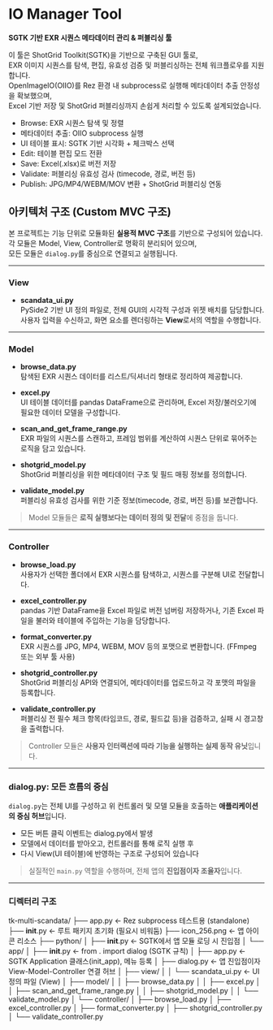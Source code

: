 

# IO Manager Tool  
**SGTK 기반 EXR 시퀀스 메타데이터 관리 & 퍼블리싱 툴**

이 툴은 ShotGrid Toolkit(SGTK)을 기반으로 구축된 GUI 툴로,  
EXR 이미지 시퀀스를 탐색, 편집, 유효성 검증 및 퍼블리싱하는 전체 워크플로우를 지원합니다.  
OpenImageIO(OIIO)를 Rez 환경 내 subprocess로 실행해 메타데이터 추출 안정성을 확보했으며,  
Excel 기반 저장 및 ShotGrid 퍼블리싱까지 손쉽게 처리할 수 있도록 설계되었습니다.


- Browse: EXR 시퀀스 탐색 및 정렬
- 메타데이터 추출: OIIO subprocess 실행
- UI 테이블 표시: SGTK 기반 시각화 + 체크박스 선택
- Edit: 테이블 편집 모드 전환
- Save: Excel(.xlsx)로 버전 저장
- Validate: 퍼블리싱 유효성 검사 (timecode, 경로, 버전 등)
- Publish: JPG/MP4/WEBM/MOV 변환 + ShotGrid 퍼블리싱 연동


## 아키텍처 구조 (Custom MVC 구조)

본 프로젝트는 기능 단위로 모듈화된 **실용적 MVC 구조**를 기반으로 구성되어 있습니다.  
각 모듈은 Model, View, Controller로 명확히 분리되어 있으며,  
모든 모듈은 `dialog.py`를 중심으로 연결되고 실행됩니다.

---
### View

- **scandata_ui.py**  
  PySide2 기반 UI 정의 파일로, 전체 GUI의 시각적 구성과 위젯 배치를 담당합니다.  
  사용자 입력을 수신하고, 화면 요소를 렌더링하는 **View**로서의 역할을 수행합니다.

---
### Model

- **browse_data.py**  
  탐색된 EXR 시퀀스 데이터를 리스트/딕셔너리 형태로 정리하여 제공합니다.

- **excel.py**  
  UI 테이블 데이터를 pandas DataFrame으로 관리하며, Excel 저장/불러오기에 필요한 데이터 모델을 구성합니다.

- **scan_and_get_frame_range.py**  
  EXR 파일의 시퀀스를 스캔하고, 프레임 범위를 계산하여 시퀀스 단위로 묶어주는 로직을 담고 있습니다.

- **shotgrid_model.py**  
  ShotGrid 퍼블리싱을 위한 메타데이터 구조 및 필드 매핑 정보를 정의합니다.

- **validate_model.py**  
  퍼블리싱 유효성 검사를 위한 기준 정보(timecode, 경로, 버전 등)를 보관합니다.

> Model 모듈들은 **로직 실행보다는 데이터 정의 및 전달**에 중점을 둡니다.

---
### Controller

- **browse_load.py**  
  사용자가 선택한 폴더에서 EXR 시퀀스를 탐색하고, 시퀀스를 구분해 UI로 전달합니다.

- **excel_controller.py**  
  pandas 기반 DataFrame을 Excel 파일로 버전 넘버링 저장하거나, 기존 Excel 파일을 불러와 테이블에 주입하는 기능을 담당합니다.

- **format_converter.py**  
  EXR 시퀀스를 JPG, MP4, WEBM, MOV 등의 포맷으로 변환합니다. (FFmpeg 또는 외부 툴 사용)

- **shotgrid_controller.py**  
  ShotGrid 퍼블리싱 API와 연결되어, 메타데이터를 업로드하고 각 포맷의 파일을 등록합니다.

- **validate_controller.py**  
  퍼블리싱 전 필수 체크 항목(타임코드, 경로, 필드값 등)을 검증하고, 실패 시 경고창을 출력합니다.

> Controller 모듈은 **사용자 인터랙션에 따라 기능을 실행하는 실제 동작 유닛**입니다.

---
### dialog.py: 모든 흐름의 중심

`dialog.py`는 전체 UI를 구성하고 위 컨트롤러 및 모델 모듈을 호출하는 **애플리케이션의 중심 허브**입니다.

- 모든 버튼 클릭 이벤트는 dialog.py에서 발생
- 모델에서 데이터를 받아오고, 컨트롤러를 통해 로직 실행 후
- 다시 View(UI 테이블)에 반영하는 구조로 구성되어 있습니다

> 실질적인 `main.py` 역할을 수행하며, 전체 앱의 **진입점이자 조율자**입니다.

---
### 디렉터리 구조 
tk-multi-scandata/
├── app.py                        ← Rez subprocess 테스트용 (standalone)
├── __init__.py                   ← 루트 패키지 초기화 (필요시 비워둠)
├── icon_256.png                  ← 앱 아이콘 리소스
├── python/
│   ├── __init__.py               ← SGTK에서 앱 모듈 로딩 시 진입점
│   └── app/
│       ├── __init__.py           ← from . import dialog (SGTK 규칙)
│       ├── app.py                ← SGTK Application 클래스(init_app), 메뉴 등록
│       ├── dialog.py             ← 앱 진입점이자 View-Model-Controller 연결 허브
│       ├── view/
│       │   └── scandata_ui.py    ← UI 정의 파일 (View)
│       ├── model/
│       │   ├── browse_data.py
│       │   ├── excel.py
│       │   ├── scan_and_get_frame_range.py
│       │   ├── shotgrid_model.py
│       │   └── validate_model.py
│       └── controller/
│           ├── browse_load.py
│           ├── excel_controller.py
│           ├── format_converter.py
│           ├── shotgrid_controller.py
│           └── validate_controller.py


<!-- 본 프로젝트는 기능 분리와 유지보수를 고려한 디렉터리 구조로 구성되어 있습니다.

- `app.py` : Rez 환경에서 OIIO subprocess 테스트용 standalone 실행 스크립트입니다.
- `python/app/app.py` : SGTK Application 클래스가 정의된 진입점 파일로, 앱 초기화 및 메뉴 등록을 담당합니다.
- `python/app/dialog.py` : View-Model-Controller를 연결하는 **중앙 허브**로, 사용자의 모든 액션이 이곳을 통해 조율됩니다.
- `python/app/view/` : PySide2 기반 UI 구성 요소를 정의합니다.
- `python/app/model/` : 데이터 구조 및 시퀀스 정보, 퍼블리싱 조건 등을 보관합니다.
- `python/app/controller/` : 사용자 액션에 따른 기능 실행 로직을 분리한 컨트롤러 모듈입니다. -->
